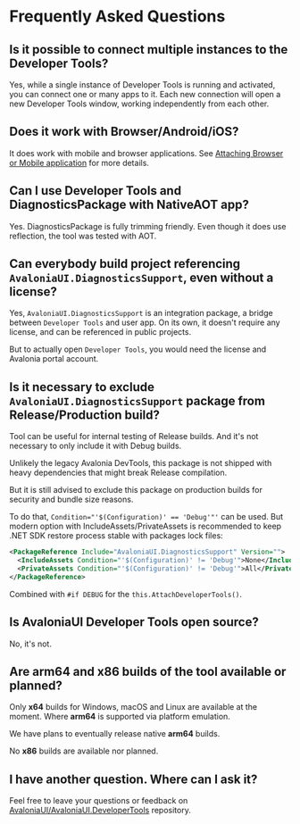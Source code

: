 # Frequently Asked Questions

## Is it possible to connect multiple instances to the Developer Tools?

Yes, while a single instance of Developer Tools is running and activated, you can connect one or many apps to it.
Each new connection will open a new Developer Tools window, working independently from each other.

## Does it work with Browser/Android/iOS?

It does work with mobile and browser applications.
See [Attaching Browser or Mobile application](./advanced/attaching-browser-or-mobile.md) for more details.

## Can I use Developer Tools and DiagnosticsPackage with NativeAOT app?

Yes. DiagnosticsPackage is fully trimming friendly. Even though it does use reflection, the tool was tested with AOT.

## Can everybody build project referencing `AvaloniaUI.DiagnosticsSupport`, even without a license?

Yes, `AvaloniaUI.DiagnosticsSupport` is an integration package, a bridge between `Developer Tools` and user app. On its own, it doesn't require any license, and can be referenced in public projects.

But to actually open `Developer Tools`, you would need the license and Avalonia portal account.

## Is it necessary to exclude `AvaloniaUI.DiagnosticsSupport` package from Release/Production build?

Tool can be useful for internal testing of Release builds. And it's not necessary to only include it with Debug builds.

Unlikely the legacy Avalonia DevTools, this package is not shipped with heavy dependencies that might break Release compilation.

But it is still advised to exclude this package on production builds for security and bundle size reasons.

To do that, `Condition="'$(Configuration)' == 'Debug'"'` can be used. But modern option with IncludeAssets/PrivateAssets is recommended to keep .NET SDK restore process stable with packages lock files:
```xml
<PackageReference Include="AvaloniaUI.DiagnosticsSupport" Version="">
  <IncludeAssets Condition="'$(Configuration)' != 'Debug'">None</IncludeAssets>
  <PrivateAssets Condition="'$(Configuration)' != 'Debug'">All</PrivateAssets>
</PackageReference>
```

Combined with `#if DEBUG` for the `this.AttachDeveloperTools()`.

## Is AvaloniaUI Developer Tools open source?

No, it's not.

## Are arm64 and x86 builds of the tool available or planned?

Only **x64** builds for Windows, macOS and Linux are available at the moment. Where **arm64** is supported via platform emulation.

We have plans to eventually release native **arm64** builds.

No **x86** builds are available nor planned.

## I have another question. Where can I ask it?

Feel free to leave your questions or feedback on [AvaloniaUI/AvaloniaUI.DeveloperTools](https://github.com/AvaloniaUI/AvaloniaUI.DeveloperTools/ ) repository.
